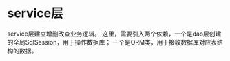 # service层
service层建立增删改查业务逻辑。
这里，需要引入两个依赖，一个是dao层创建的全局SqlSession，用于操作数据库；
一个是ORM类，用于接收数据库对应表结构的数据。
